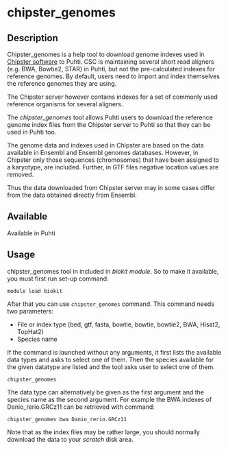 # chipster_genomes

## Description

Chipster_genomes is a help tool to download genome indexes used in [Chipster software](https://chipster.csc.fi/index.shtml) to Puhti.
CSC is maintaining several short read aligners (e.g. BWA, Bowtie2, STAR) in Puhti, but not the pre-calculated 
indexes for reference genomes. By default, users need to import and index themselves the reference genomes they are using.

The Chipster server however contains indexes for a set of commonly used reference organisms for several aligners.

The _chipster_genomes_ tool allows Puhti users to download the reference genome index files from the Chipster server to 
Puhti so that they can be used in Puhti too.

The genome data and indexes used in Chipster are based on the data available in Ensembl and Ensembl genomes databases. 
However, in Chipster only those sequences (chromosomes) that have been assigned to a karyotype, are included. 
Further, in GTF files negative location values are removed.

Thus the data downloaded from Chipster server may in some cases differ from the data obtained directly from Ensembl.

 
## Available

Available in Puhti

## Usage

chipster_genomes tool in included in _biokit module_. So to make it available, you must first run set-up command:
```text
module load biokit
```

After that you can use `chipster_genomes` command. This command needs two parameters:

*    File or index type (bed, gtf, fasta, bowtie, bowtie, bowtie2, BWA, Hisat2, TopHat2)
*    Species name

If the command is launched without any arguments, it first lists the available data types and asks to select one of them.
Then the species available for the given datatype are listed and the tool asks user to select one of them.
```text
chipster_genomes
```

The data type can alternatively be given as the first argument and the species name as the second argument.
For example the BWA indexes of Danio_rerio.GRCz11 can be retrieved with command:
```text
chipster_genomes bwa Danio_rerio.GRCz11
```
Note that as the index files may be rather large, you should normally download the data to your _scratch_ disk area.
